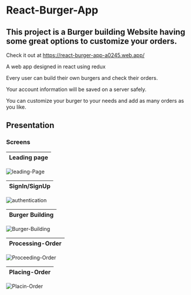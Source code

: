 # React-Burger-App

## This project is a Burger building Website having some great options to customize your orders.

   Check it out at https://react-burger-app-a0245.web.app/
   
   A web app designed in react using redux
   
   Every user can build their own burgers and check their orders.
   
   Your account information will be saved on a server safely.
   
   You can customize your burger to your needs and add as many orders as you like.
   


## Presentation
### Screens

|               Leading page                                                                  |
|---------------------------------------------------------------------------------------------------------------|
![leading-Page](https://user-images.githubusercontent.com/47451094/189511990-a8d73283-c786-465b-ade4-c5b3a9e43aad.png)
<br>

|               SignIn/SignUp                                                                  |
|---------------------------------------------------------------------------------------------------------------|
![authentication](https://user-images.githubusercontent.com/47451094/189512051-fdbcd597-6e1c-49c0-a2e6-83c1337dc380.png)
<br>

|               Burger Building                                                                  |
|---------------------------------------------------------------------------------------------------------------|
![Burger-Building](https://user-images.githubusercontent.com/47451094/189512153-09865e07-d331-46d8-ab50-ef24337f085b.png)
<br>

|               Processing-Order                                                                 |
|---------------------------------------------------------------------------------------------------------------|
![Proceeding-Order](https://user-images.githubusercontent.com/47451094/189512173-15365e71-9a9a-47e5-bef5-e40e9f5511ed.png)
<br>

|               Placing-Order                                                                  |
|---------------------------------------------------------------------------------------------------------------|
![Placin-Order](https://user-images.githubusercontent.com/47451094/189512178-35d46d07-7a43-45f8-bd2e-85f4273efa15.png)
